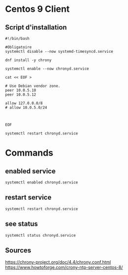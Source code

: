 

# Centos 9 Client 

## Script d'installation

```
#!/bin/bash
 
#Obligatoire
systemctl disable --now systemd-timesyncd.service
 
dnf install -y chrony
 
systemctl enable --now chronyd.service
 
cat << EOF > 

# Use Debian vendor zone.
peer 10.0.5.10
peer 10.0.5.12
 
allow 127.0.0.0/8
# allow 10.0.5.0/24

 

EOF
 
systemctl restart chronyd.service

```


# Commands 

## enabled service
```
systemctl enabled chronyd.service
```

##  restart service
```
systemctl restart chronyd.service
```

## see status
```
systemctl status chronyd.service
```


## Sources 
https://chrony-project.org/doc/4.4/chrony.conf.html
https://www.howtoforge.com/crony-ntp-server-centos-8/